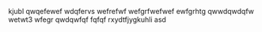 kjubl
qwqefewef
wdqfervs
wefrefwf
wefgrfwefwef
ewfgrhtg
qwwdqwdqfw  
wetwt3
wfegr
qwdqwfqf
fqfqf
rxydtfjygkuhli
asd
